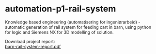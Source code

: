 # automation-p1-rail-system
Knowledge based engineering (automatisering for ingeniørarbeid) - automatic generation of rail system for feeding cart in barn, using python for logic and Siemens NX for 3D modelling of solution.

Download project report:  
[barn-rail-system-report.pdf](https://github.com/Hallvaeb/automation-p1-rail-system/blob/master/barn-rail-system-report.pdf?raw=true)
